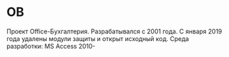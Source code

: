 # OB
Проект Office-Бухгалтерия. Разрабатывался с 2001 года. С января 2019 года удалены модули защиты и открыт исходный код.
Среда разработки: MS Access 2010-
